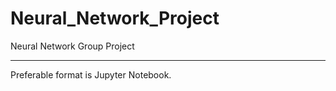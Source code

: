 # Neural_Network_Project
Neural Network Group Project

------
Preferable format is Jupyter Notebook.
